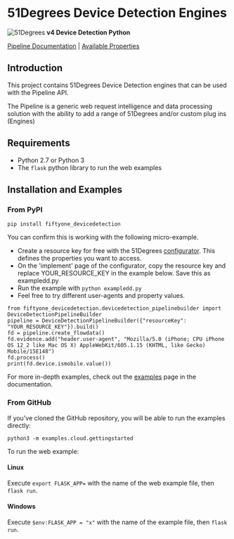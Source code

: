 # 51Degrees Device Detection Engines

![51Degrees](https://51degrees.com/DesktopModules/FiftyOne/Distributor/Logo.ashx?utm_source=github&utm_medium=repository&utm_content=readme_main&utm_campaign=python-open-source "THE Fastest and Most Accurate Device Detection") **v4 Device Detection Python**

[Pipeline Documentation](https://51degrees.com/documentation/4.1/index.html "Complete documentation") | [Available Properties](https://51degrees.com/resources/property-dictionary?utm_source=github&utm_medium=repository&utm_content=property_dictionary&utm_campaign=python-open-source "View all available properties and values")

## Introduction
This project contains 51Degrees Device Detection engines that can be used with the Pipeline API.

The Pipeline is a generic web request intelligence and data processing solution with the ability to add a range of 51Degrees and/or custom plug ins (Engines) 

## Requirements

* Python 2.7 or Python 3
* The `flask` python library to run the web examples

## Installation and Examples

### From PyPI

`pip install fiftyone_devicedetection`

You can confirm this is working with the following micro-example.

* Create a resource key for free with the 51Degrees [configurator](https://configure.51degrees.com/np5M4nlF). This defines the properties you want to access.
* On the 'implement' page of the configurator, copy the resource key and replace YOUR_RESOURCE_KEY in the example below. Save this as exampledd.py
* Run the example with `python exampledd.py`
* Feel free to try different user-agents and property values.

```
from fiftyone_devicedetection.devicedetection_pipelinebuilder import DeviceDetectionPipelineBuilder
pipeline = DeviceDetectionPipelineBuilder({"resourceKey": "YOUR_RESOURCE_KEY"}).build()
fd = pipeline.create_flowdata()
fd.evidence.add("header.user-agent", "Mozilla/5.0 (iPhone; CPU iPhone OS 12_2 like Mac OS X) AppleWebKit/605.1.15 (KHTML, like Gecko) Mobile/15E148")
fd.process()
print(fd.device.ismobile.value())
```

For more in-depth examples, check out the [examples](https://51degrees.com/documentation/4.1/_examples__device_detection__index.html) page in the documentation.

### From GitHub

If you've cloned the GitHub repository, you will be able to run the examples directly:

`python3 -m examples.cloud.gettingstarted`

To run the web example:

#### Linux

Execute `export FLASK_APP=` with the name of the web example file, then `flask run`.

#### Windows

Execute `$env:FLASK_APP = "x"` with the name of the example file, then `flask run`.
